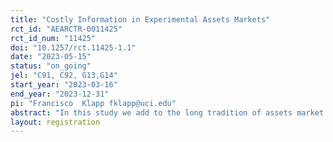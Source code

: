 ```yaml
---
title: "Costly Information in Experimental Assets Markets"
rct_id: "AEARCTR-0011425"
rct_id_num: "11425"
doi: "10.1257/rct.11425-1.1"
date: "2023-05-15"
status: "on_going"
jel: "C91, C92, G13,G14"
start_year: "2023-03-16"
end_year: "2023-12-31"
pi: "Francisco  Klapp fklapp@uci.edu"
abstract: "In this study we add to the long tradition of assets market experiments going back to the seminal work of Plott and Sunder in the late 80’s and early 90’ by closely looking at the interaction between costly information acquisition and trading purpose. We conduct a laboratory assets market experiment wit an Overlapping Generations framework where there are speculating investors (who do not collect dividends and trade only for capital gains since they won't be "alive" when dividends realize) and dividend-collecting investors (who will be "alive" when state-contingent dividends are paid)."
layout: registration
---
```


